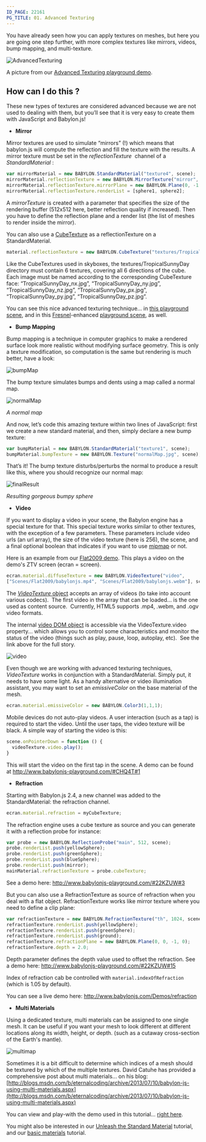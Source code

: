 ```yaml
---
ID_PAGE: 22161
PG_TITLE: 01. Advanced Texturing
---
```

You have already seen how you can apply textures on meshes, but here you are going one step further, with more complex textures like mirrors, videos, bump mapping, and multi-texture.

![AdvancedTexturing](http://www.babylonjs.com/tutorials/Advanced%20Texturing/0.png)

A picture from our [Advanced Texturing playground demo](http://babylonjs-playground.azurewebsites.net/#EKFLA#13).

## How can I do this ?

These new types of textures are considered advanced because we are not used to dealing with them, but you’ll see that it is very easy to create them with JavaScript and Babylon.js!

* **Mirror**

Mirror textures are used to simulate “mirrors” (!) which means that babylon.js will compute the reflection and fill the texture with the results. A mirror texture must be set in the _reflectionTexture_&nbsp; channel of a _StandardMaterial_ :

```javascript
var mirrorMaterial = new BABYLON.StandardMaterial("texture4", scene);
mirrorMaterial.reflectionTexture = new BABYLON.MirrorTexture("mirror", 512, scene, true);
mirrorMaterial.reflectionTexture.mirrorPlane = new BABYLON.Plane(0, -1.0, 0, -10.0);
mirrorMaterial.reflectionTexture.renderList = [sphere1, sphere2];
```

A _mirrorTexture_ is created with a parameter that specifies the size of the rendering buffer (512x512 here, better reflection quality if increased).
Then you have to define the reflection plane and a render list (the list of meshes to render inside the mirror).

You can also use a [CubeTexture](http://doc.babylonjs.com/page.php?p=24958) as a reflectionTexture on a StandardMaterial.
```javascript
material.reflectionTexture = new BABYLON.CubeTexture("textures/TropicalSunnyDay", scene);
```
Like the CubeTextures used in skyboxes, the textures/TropicalSunnyDay directory must contain 6 textures, covering all 6 directions of the cube.&nbsp; Each image must be named according to the corresponding CubeTexture face: “TropicalSunnyDay_nx.jpg”, “TropicalSunnyDay_ny.jpg”, “TropicalSunnyDay_nz.jpg”, “TropicalSunnyDay_px.jpg”, “TropicalSunnyDay_py.jpg”, “TropicalSunnyDay_pz.jpg”.

You can see this nice advanced texturing technique... in [this playground scene](http://babylonjs-playground.azurewebsites.net/#IRZYH), and in this [Fresnel](http://doc.babylonjs.com/page.php?p=24956)-enhanced [playground scene](http://babylonjs-playground.azurewebsites.net/#SBTYP), as well.


* **Bump Mapping**

Bump mapping is a technique in computer graphics to make a rendered surface look more realistic without modifying surface geometry. This is only a texture modification, so computation is the same but rendering is much better, have a look:

![bumpMap](http://www.babylonjs.com/tutorials/Advanced%20Texturing/1.png)

The bump texture simulates bumps and dents using a map called a normal map.

![normalMap](http://www.babylonjs.com/tutorials/Advanced%20Texturing/normalMap.jpg)

_A normal map_

And now, let’s code this amazing texture within two lines of JavaScript: first we create a new standard material, and then, simply declare a new bump texture:
```javascript
var bumpMaterial = new BABYLON.StandardMaterial("texture1", scene);
bumpMaterial.bumpTexture = new BABYLON.Texture("normalMap.jpg", scene);
```

That’s it! The bump texture disturbs/perturbs the normal to produce a result like this, where you should recognize our normal map:

![finalResult](http://www.babylonjs.com/tutorials/Advanced%20Texturing/2.png)

_Resulting gorgeous bumpy sphere_
&nbsp;
* **Video**

If you want to display a video in your scene, the Babylon engine has a special texture for that. This special texture works similar to other textures, with the exception of a few parameters. These parameters include video urls (an url array), the size of the video texture (here is 256), the scene, and a final optional boolean that indicates if you want to use [mipmap](http://en.wikipedia.org/wiki/Mipmap) or not.

Here is an example from our [Flat2009 demo](http://www.babylonjs.com/?9). This plays a video on the demo's ZTV screen (ecran = screen). 
```javascript
ecran.material.diffuseTexture = new BABYLON.VideoTexture("video",
["Scenes/Flat2009/babylonjs.mp4", "Scenes/Flat2009/babylonjs.webm"], scene, true);
```
The [_VideoTexture_ object](http://doc.babylonjs.com/page.php?p=24964) accepts an array of videos (to take into account various codecs).&nbsp; The first video in the array that can be loaded... is the one used as content source.&nbsp; Currently, HTML5 supports .mp4, .webm, and .ogv video formats.

The internal [video DOM object](http://www.w3.org/wiki/HTML/Elements/video) is accessible via the VideoTexture.video property... which allows you to control some characteristics and monitor the status of the video (things such as play, pause, loop, autoplay, etc).&nbsp; See the link above for the full story.

![video](http://www.babylonjs.com/tutorials/Advanced%20Texturing/3.png)

Even though we are working with advanced texturing techniques, _VideoTexture_ works in conjunction with a StandardMaterial. Simply put, it needs to have some light. As a handy alternative or video illumination assistant, you may want to set an _emissiveColor_ on the base material of the mesh.
```javascript
ecran.material.emissiveColor = new BABYLON.Color3(1,1,1);
```

Mobile devices do not auto-play videos. A user interaction (such as a tap) is required to start the video. Until the user taps, the video texture will be black. A simple way of starting the video is this:
```javascript
scene.onPointerDown = function () { 
  videoTexture.video.play();
}
```
This will start the video on the first tap in the scene. A demo can be found at http://www.babylonjs-playground.com/#CHQ4T#1

* **Refraction**

Starting with Babylon.js 2.4, a new channel was added to the StandardMaterial: the refraction channel.

```javascript
ecran.material.refraction = myCubeTexture;
```

The refraction engine uses a cube texture as source and you can generate it with a reflection probe for instance:
```javascript
var probe = new BABYLON.ReflectionProbe("main", 512, scene);
probe.renderList.push(yellowSphere);
probe.renderList.push(greenSphere);
probe.renderList.push(blueSphere);
probe.renderList.push(mirror);
mainMaterial.refractionTexture = probe.cubeTexture;
```
See a demo here: http://www.babylonjs-playground.com/#22KZUW#3

But you can also use a RefractionTexture as source of refraction when you deal with a flat object. RefractionTexture works like mirror texture where you need to define a clip plane:
```javascript
var refractionTexture = new BABYLON.RefractionTexture("th", 1024, scene);
refractionTexture.renderList.push(yellowSphere);
refractionTexture.renderList.push(greenSphere);
refractionTexture.renderList.push(ground);
refractionTexture.refractionPlane = new BABYLON.Plane(0, 0, -1, 0);
refractionTexture.depth = 2.0;
```
Depth parameter defines the depth value used to offset the refraction.
See a demo here: http://www.babylonjs-playground.com/#22KZUW#15

Index of refraction cab be controlled with `material.indexOfRefraction` (which is 1.05 by default).

You can see a live demo here: http://www.babylonjs.com/Demos/refraction 

* **Multi Materials**

Using a dedicated texture, multi materials can be assigned to one single mesh. It can be useful if you want your mesh to look different at different locations along its width, height, or depth. (such as a cutaway cross-section of the Earth's mantle).

![multimap](http://www.babylonjs.com/tutorials/Advanced%20Texturing/4.png)

Sometimes it is a bit difficult to determine which indices of a mesh should be textured by which of the multiple textures. David Catuhe has provided a comprehensive post about multi materials... on his blog:
[http://blogs.msdn.com/b/eternalcoding/archive/2013/07/10/babylon-js-using-multi-materials.aspx](http://blogs.msdn.com/b/eternalcoding/archive/2013/07/10/babylon-js-using-multi-materials.aspx)

You can view and play-with the demo used in this tutorial... [right here](http://babylonjs-playground.azurewebsites.net/#EKFLA#13).

You might also be interested in our [Unleash the Standard Material](http://blogs.msdn.com/b/eternalcoding/archive/2013/07/01/babylon-js-unleash-the-standardmaterial-for-your-babylon-js-game.aspx) tutorial, and our [basic materials](http://doc.babylonjs.com/page.php?p=22051) tutorial.
